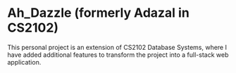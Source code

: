 # Ah_Dazzle (formerly Adazal in CS2102)

This personal project is an extension of CS2102 Database Systems, where I have added additional features to transform the project into a full-stack web application.
